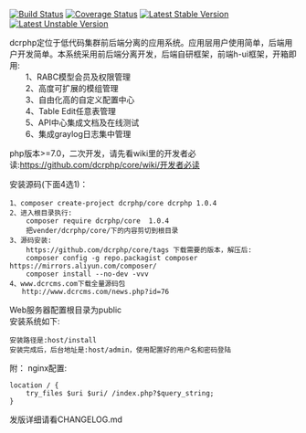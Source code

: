 [![Build Status](https://travis-ci.org/dcrphp/core.svg?branch=master)](https://travis-ci.org/dcrphp/core) 
[![Coverage Status](https://coveralls.io/repos/github/dcrphp/core/badge.svg?branch=master)](https://coveralls.io/github/dcrphp/core?branch=master) 
[![Latest Stable Version](https://poser.pugx.org/dcrphp/core/v/stable.png)](https://packagist.org/packages/dcrphp/core) 
[![Latest Unstable Version](https://poser.pugx.org/dcrphp/core/v/unstable.png)](https://packagist.org/packages/dcrphp/core)  

dcrphp定位于低代码集群前后端分离的应用系统。应用层用户使用简单，后端用户开发简单。本系统采用前后端分离开发，后端自研框架，前端h-ui框架，开箱即用:  
　　1、RABC模型会员及权限管理  
　　2、高度可扩展的模组管理  
　　3、自由化高的自定义配置中心  
　　4、Table Edit任意表管理  
　　5、API中心集成文档及在线测试  
　　6、集成graylog日志集中管理   
  
php版本>=7.0，二次开发，请先看wiki里的开发者必读:https://github.com/dcrphp/core/wiki/开发者必读  

安装源码(下面4选1)：  

    1、composer create-project dcrphp/core dcrphp 1.0.4  
    2、进入根目录执行:
        composer require dcrphp/core  1.0.4  
        把vender/dcrphp/core/下的内容剪切到根目录  
    3、源码安装:
        https://github.com/dcrphp/core/tags 下载需要的版本，解压后:  
        composer config -g repo.packagist composer https://mirrors.aliyun.com/composer/  
        composer install --no-dev -vvv  
    4、www.dcrcms.com下载全量源码包  
       http://www.dcrcms.com/news.php?id=76  
        
Web服务器配置根目录为public  
安装系统如下:    

    安装路径是:host/install    
    安装完成后，后台地址是:host/admin，使用配置好的用户名和密码登陆  
  
附： 
nginx配置:  
```charset utf-8;  
location / {  
    try_files $uri $uri/ /index.php?$query_string;    
}  
```

发版详细请看CHANGELOG.md